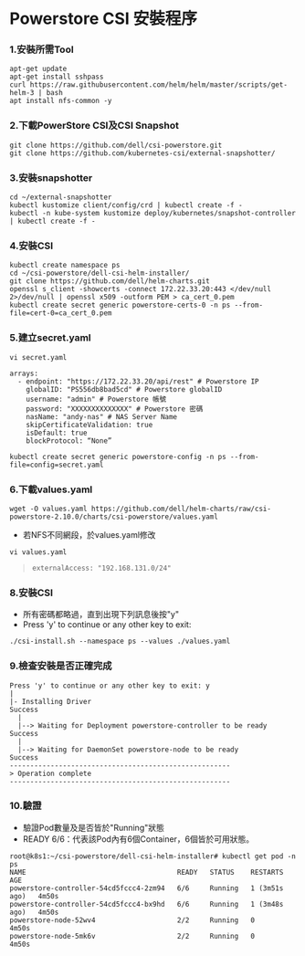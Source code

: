 # Powerstore CSI 安裝程序
### 1.安裝所需Tool
```
apt-get update
apt-get install sshpass
curl https://raw.githubusercontent.com/helm/helm/master/scripts/get-helm-3 | bash
apt install nfs-common -y
```


### 2.下載PowerStore CSI及CSI Snapshot
```
git clone https://github.com/dell/csi-powerstore.git
git clone https://github.com/kubernetes-csi/external-snapshotter/
```


### 3.安裝snapshotter
```
cd ~/external-snapshotter
kubectl kustomize client/config/crd | kubectl create -f -
kubectl -n kube-system kustomize deploy/kubernetes/snapshot-controller | kubectl create -f -
```


### 4.安裝CSI
```
kubectl create namespace ps
cd ~/csi-powerstore/dell-csi-helm-installer/
git clone https://github.com/dell/helm-charts.git
openssl s_client -showcerts -connect 172.22.33.20:443 </dev/null 2>/dev/null | openssl x509 -outform PEM > ca_cert_0.pem
kubectl create secret generic powerstore-certs-0 -n ps --from-file=cert-0=ca_cert_0.pem
```


### 5.建立secret.yaml
```
vi secret.yaml
```
```
arrays:
  - endpoint: "https://172.22.33.20/api/rest" # Powerstore IP
    globalID: "PS556db8bad5cd" # Powerstore globalID
    username: "admin" # Powerstore 帳號
    password: "XXXXXXXXXXXXXX" # Powerstore 密碼
    nasName: "andy-nas" # NAS Server Name
    skipCertificateValidation: true 
    isDefault: true
    blockProtocol: “None”
```

```
kubectl create secret generic powerstore-config -n ps --from-file=config=secret.yaml
```


### 6.下載values.yaml
```
wget -O values.yaml https://github.com/dell/helm-charts/raw/csi-powerstore-2.10.0/charts/csi-powerstore/values.yaml
```

* 若NFS不同網段，於values.yaml修改
```
vi values.yaml
```
>```
> externalAccess: "192.168.131.0/24"
>```


### 8.安裝CSI

* 所有密碼都略過，直到出現下列訊息後按"y"
 * Press 'y' to continue or any other key to exit:
```
./csi-install.sh --namespace ps --values ./values.yaml
```


### 9.檢查安裝是否正確完成
```
Press 'y' to continue or any other key to exit: y
|
|- Installing Driver                                                Success
  |
  |--> Waiting for Deployment powerstore-controller to be ready     Success
  |
  |--> Waiting for DaemonSet powerstore-node to be ready            Success
------------------------------------------------------
> Operation complete
------------------------------------------------------
```


### 10.驗證
* 驗證Pod數量及是否皆於"Running"狀態
* READY 6/6：代表該Pod內有6個Container，6個皆於可用狀態。
```
root@k8s1:~/csi-powerstore/dell-csi-helm-installer# kubectl get pod -n ps
NAME                                     READY   STATUS    RESTARTS        AGE
powerstore-controller-54cd5fccc4-2zm94   6/6     Running   1 (3m51s ago)   4m50s
powerstore-controller-54cd5fccc4-bx9hd   6/6     Running   1 (3m48s ago)   4m50s
powerstore-node-52wv4                    2/2     Running   0               4m50s
powerstore-node-5mk6v                    2/2     Running   0               4m50s
```

